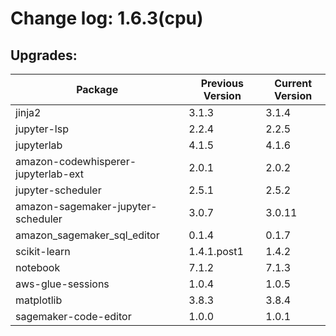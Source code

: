 # Change log: 1.6.3(cpu)

## Upgrades: 

Package | Previous Version | Current Version
---|---|---
jinja2|3.1.3|3.1.4
jupyter-lsp|2.2.4|2.2.5
jupyterlab|4.1.5|4.1.6
amazon-codewhisperer-jupyterlab-ext|2.0.1|2.0.2
jupyter-scheduler|2.5.1|2.5.2
amazon-sagemaker-jupyter-scheduler|3.0.7|3.0.11
amazon_sagemaker_sql_editor|0.1.4|0.1.7
scikit-learn|1.4.1.post1|1.4.2
notebook|7.1.2|7.1.3
aws-glue-sessions|1.0.4|1.0.5
matplotlib|3.8.3|3.8.4
sagemaker-code-editor|1.0.0|1.0.1
